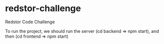 # redstor-challenge
Redstor Code Challenge

To run the project, we should run the server (cd backend => npm start), and then (cd frontend => npm start)

